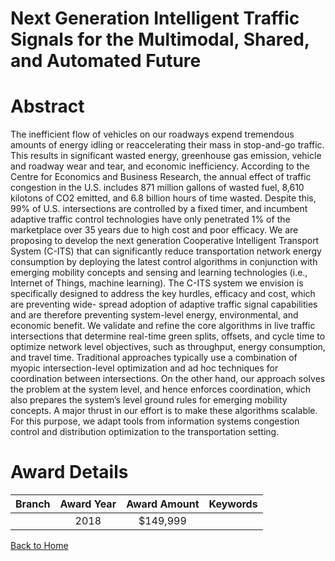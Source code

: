 
Next Generation Intelligent Traffic Signals for the Multimodal, Shared, and Automated Future
============================================================================================

# Abstract


The inefficient flow of vehicles on our roadways expend tremendous amounts of energy idling or reaccelerating their mass in stop-and-go traffic. This results in significant wasted energy, greenhouse gas emission, vehicle and roadway wear and tear, and economic inefficiency. According to the Centre for Economics and Business Research, the annual effect of traffic congestion in the U.S. includes 871 million gallons of wasted fuel, 8,610 kilotons of CO2 emitted, and 6.8 billion hours of time wasted. Despite this, 99% of U.S. intersections are controlled by a fixed timer, and incumbent adaptive traffic control technologies have only penetrated 1% of the marketplace over 35 years due to high cost and poor efficacy. We are proposing to develop the next generation Cooperative Intelligent Transport System (C-ITS) that can significantly reduce transportation network energy consumption by deploying the latest control algorithms in conjunction with emerging mobility concepts and sensing and learning technologies (i.e., Internet of Things, machine learning). The C-ITS system we envision is specifically designed to address the key hurdles, efficacy and cost, which are preventing wide- spread adoption of adaptive traffic signal capabilities and are therefore preventing system-level energy, environmental, and economic benefit. We validate and refine the core algorithms in live traffic intersections that determine real-time green splits, offsets, and cycle time to optimize network level objectives, such as throughput, energy consumption, and travel time. Traditional approaches typically use a combination of myopic intersection-level optimization and ad hoc techniques for coordination between intersections. On the other hand, our approach solves the problem at the system level, and hence enforces coordination, which also prepares the system’s level ground rules for emerging mobility concepts. A major thrust in our effort is to make these algorithms scalable. For this purpose, we adapt tools from information systems congestion control and distribution optimization to the transportation setting.  

# Award Details

|Branch|Award Year|Award Amount|Keywords|
| :---: | :---: | :---: | :---: |
||2018|$149,999||
  
  


[Back to Home](https://github.com/chrischow/dod_sbir_awards/CC/#749)